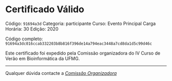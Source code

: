 # Certificado Válido

Código: `91694a3d`
Categoria: participante
Curso: Evento Principal
Carga Horária: 30
Edição: 2020


Código completo: `91694a3dc016ccab332203b8b816f396de14a794eac3448a7cd8da1d5c99d46c`


Este certificado foi expedido pela Comissão organizadora do IV Curso de Verão em Bioinformática da UFMG.

----

Qualquer dúvida contacte a [_Comissão Organizadora_](<mailto:cursobioinfoufmg@gmail.com$subject=[Certificados]>)

